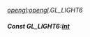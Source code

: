 _[opengl](../../modules/opengl/opengl-module.md):[opengl](../../modules/opengl/opengl-module.md).GL\_LIGHT6_
##### Const GL\_LIGHT6:[Int](../../modules/wonkey/wonkey-types-int.md)
